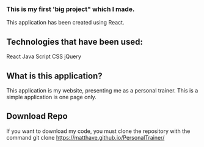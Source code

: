 ### This is my first 'big project" which I made.
This application has been created using React.

## Technologies that have been used:
React
Java Script
CSS
jQuery

## What is this application?
This application is my website, presenting me as a personal trainer.
This is a simple application is one page only. 

## Download Repo
If you want to download my code,
you must clone the repository with the command git clone https://matthave.github.io/PersonalTrainer/

